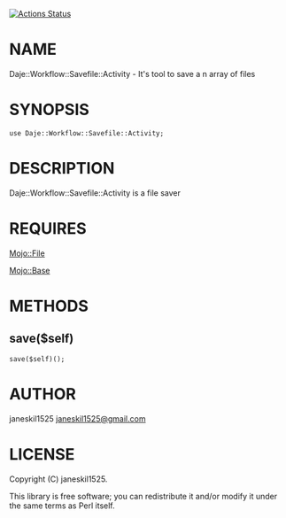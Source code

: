 [![Actions Status](https://github.com/janeskil1525/Daje-Workflow-Savefile-Activity/actions/workflows/test.yml/badge.svg)](https://github.com/janeskil1525/Daje-Workflow-Savefile-Activity/actions)
# NAME

Daje::Workflow::Savefile::Activity - It's tool to save a n array of files

# SYNOPSIS

    use Daje::Workflow::Savefile::Activity;

# DESCRIPTION

Daje::Workflow::Savefile::Activity is a file saver

# REQUIRES

[Mojo::File](https://metacpan.org/pod/Mojo%3A%3AFile) 

[Mojo::Base](https://metacpan.org/pod/Mojo%3A%3ABase) 

# METHODS

## save($self)

    save($self)();

# AUTHOR

janeskil1525 <janeskil1525@gmail.com>

# LICENSE

Copyright (C) janeskil1525.

This library is free software; you can redistribute it and/or modify
it under the same terms as Perl itself.
